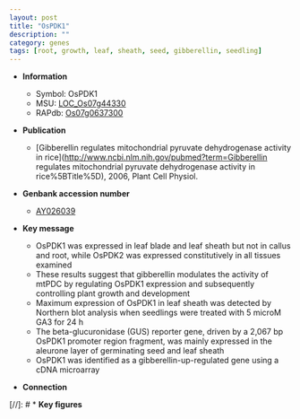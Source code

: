```yaml
---
layout: post
title: "OsPDK1"
description: ""
category: genes
tags: [root, growth, leaf, sheath, seed, gibberellin, seedling]
---
```


* **Information**  
    + Symbol: OsPDK1  
    + MSU: [LOC_Os07g44330](http://rice.plantbiology.msu.edu/cgi-bin/ORF_infopage.cgi?orf=LOC_Os07g44330)  
    + RAPdb: [Os07g0637300](http://rapdb.dna.affrc.go.jp/viewer/gbrowse_details/irgsp1?name=Os07g0637300)  

* **Publication**  
    + [Gibberellin regulates mitochondrial pyruvate dehydrogenase activity in rice](http://www.ncbi.nlm.nih.gov/pubmed?term=Gibberellin regulates mitochondrial pyruvate dehydrogenase activity in rice%5BTitle%5D), 2006, Plant Cell Physiol.

* **Genbank accession number**  
    + [AY026039](http://www.ncbi.nlm.nih.gov/nuccore/AY026039)

* **Key message**  
    + OsPDK1 was expressed in leaf blade and leaf sheath but not in callus and root, while OsPDK2 was expressed constitutively in all tissues examined
    + These results suggest that gibberellin modulates the activity of mtPDC by regulating OsPDK1 expression and subsequently controlling plant growth and development
    + Maximum expression of OsPDK1 in leaf sheath was detected by Northern blot analysis when seedlings were treated with 5 microM GA3 for 24 h
    + The beta-glucuronidase (GUS) reporter gene, driven by a 2,067 bp OsPDK1 promoter region fragment, was mainly expressed in the aleurone layer of germinating seed and leaf sheath
    + OsPDK1 was identified as a gibberellin-up-regulated gene using a cDNA microarray

* **Connection**  

[//]: # * **Key figures**  


